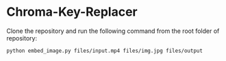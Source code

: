 # Chroma-Key-Replacer
Clone the repository and run the following command from the root folder of repository:

    python embed_image.py files/input.mp4 files/img.jpg files/output
    
